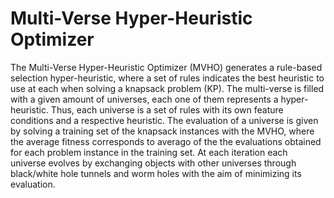 # Multi-Verse Hyper-Heuristic Optimizer

The Multi-Verse Hyper-Heuristic Optimizer (MVHO) generates a rule-based selection hyper-heuristic, where a set of rules indicates the best heuristic to use at each when solving a knapsack problem (KP). The multi-verse is filled with a given amount of universes, each one of them represents a hyper-heuristic. Thus, each universe is a set of rules with its own feature conditions and a respective heuristic. The evaluation of a universe is given by solving a training set of the knapsack instances with the MVHO, where the average fitness corresponds to averago of the the evaluations obtained for each problem instance in the training set. At each iteration each universe evolves by exchanging objects with other universes through black/white hole tunnels and worm holes with the aim of minimizing its evaluation.
